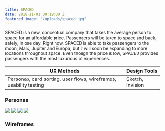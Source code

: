 ```yaml
---
title: SPACED
date: 2018-11-01 00:19:00 Z
featured_image: "/uploads/spaced.jpg"
---
```


SPACED is a new, conceptual company that takes the average person to space for an affordable price. Passengers will be taken to space and back, safely, in one day. Right now, SPACED is able to take passengers to the moon, Mars, Jupiter and Europa, but it will soon be expanding to more locations throughout space. Even though the price is low, SPACED provides passengers with the most luxurious of experiences.

| UX Methods                                                        | Design Tools           |
|------------------------------------------------------------------|------------------------|
| Personas, card sorting, user flows, wireframes, usability testing | Sketch, Invision       |

### Personas

<div class="gallery" data-columns="4">
	<img src="/uploads/Tablet.jpg">
	<img src="/uploads/sketch2.jpg">
        <img src="/uploads/sketch3.jpg">
        <img src="/uploads/sketch4.jpg">
</div>

### Wireframes